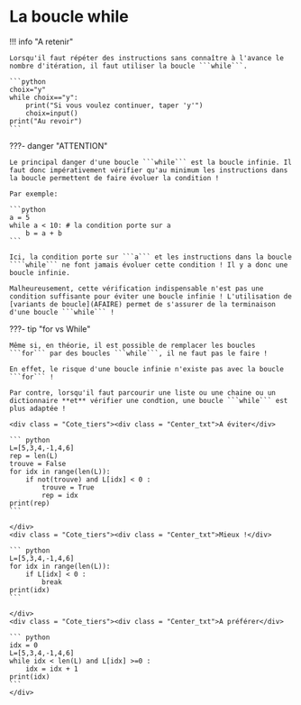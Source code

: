 # La boucle while

!!! info "A retenir"

	Lorsqu'il faut répéter des instructions sans connaître à l'avance le nombre d'itération, il faut utiliser la boucle ```while```.

	```python
	choix="y"
	while choix=="y":
		print("Si vous voulez continuer, taper 'y'")
		choix=input()
	print("Au revoir")
	```

???- danger "ATTENTION"

	Le principal danger d'une boucle ```while``` est la boucle infinie. Il faut donc impérativement vérifier qu'au minimum les instructions dans la boucle permettent de faire évoluer la condition !

	Par exemple:

	```python
	a = 5 
	while a < 10: # la condition porte sur a
		b = a + b
	```

	Ici, la condition porte sur ```a``` et les instructions dans la boucle ````while``` ne font jamais évoluer cette condition ! Il y a donc une boucle infinie.

	Malheureusement, cette vérification indispensable n'est pas une condition suffisante pour éviter une boucle infinie ! L'utilisation de [variants de boucle](AFAIRE) permet de s'assurer de la terminaison d'une boucle ```while``` !

???- tip "for vs While"

	Même si, en théorie, il est possible de remplacer les boucles ```for``` par des boucles ```while```, il ne faut pas le faire !

	En effet, le risque d'une boucle infinie n'existe pas avec la boucle ```for``` !

	Par contre, lorsqu'il faut parcourir une liste ou une chaine ou un dictionnaire **et** vérifier une condtion, une boucle ```while``` est plus adaptée !

	<div class = "Cote_tiers"><div class = "Center_txt">A éviter</div>

    ``` python
    L=[5,3,4,-1,4,6]
    rep = len(L)
    trouve = False
	for idx in range(len(L)):
		if not(trouve) and L[idx] < 0 :
			trouve = True
            rep = idx
	print(rep)
    ```

    </div>
	<div class = "Cote_tiers"><div class = "Center_txt">Mieux !</div>

    ``` python
    L=[5,3,4,-1,4,6]
	for idx in range(len(L)):
		if L[idx] < 0 :
			break
	print(idx)
    ```

    </div>
    <div class = "Cote_tiers"><div class = "Center_txt">A préférer</div>

    ``` python
    idx = 0
    L=[5,3,4,-1,4,6]
    while idx < len(L) and L[idx] >=0 :
        idx = idx + 1
    print(idx)
    ```
    </div>